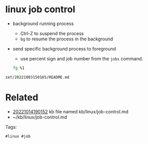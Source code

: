 # linux job control

- background running process
  - Ctrl-Z to suspend the process
  - `bg` to resume the process in the background

- send specific background process to foreground
  - use percent sign and job number from the `jobs` command.
  ```bash
  fg %1
  ```

` zet/20221003150165/README.md `

# Related

- [20221014190152](/zet/20221014190152/README.md) kb file named kb/linux/job-control.md
- ~/kb/linux/job-control.md

Tags:

    #linux #job 
